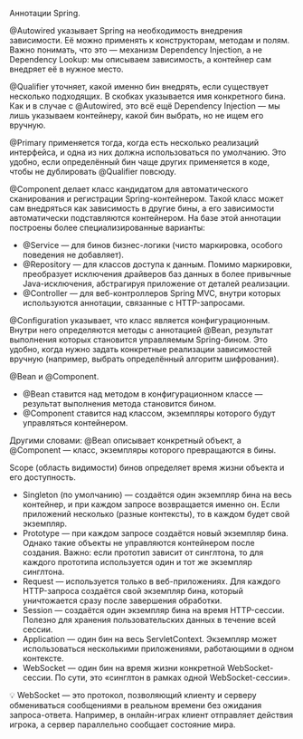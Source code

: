 Аннотации Spring.  

@Autowired указывает Spring на необходимость внедрения зависимости. Её можно применять к конструкторам, методам и полям. Важно понимать, что это — механизм Dependency Injection, а не Dependency Lookup: мы описываем зависимость, а контейнер сам внедряет её в нужное место.  

@Qualifier уточняет, какой именно бин внедрять, если существует несколько подходящих. В скобках указывается имя конкретного бина. Как и в случае с @Autowired, это всё ещё Dependency Injection — мы лишь указываем контейнеру, какой бин выбрать, но не ищем его вручную.  

@Primary применяется тогда, когда есть несколько реализаций интерфейса, и одна из них должна использоваться по умолчанию. Это удобно, если определённый бин чаще других применяется в коде, чтобы не дублировать @Qualifier повсюду.  

@Component делает класс кандидатом для автоматического сканирования и регистрации Spring-контейнером. Такой класс может сам внедряться как зависимость в другие бины, а его зависимости автоматически подставляются контейнером. На базе этой аннотации построены более специализированные варианты:  
- @Service — для бинов бизнес-логики (чисто маркировка, особого поведения не добавляет).  
- @Repository — для классов доступа к данным. Помимо маркировки, преобразует исключения драйверов баз данных в более привычные Java-исключения, абстрагируя приложение от деталей реализации.  
- @Controller — для веб-контроллеров Spring MVC, внутри которых используются аннотации, связанные с HTTP-запросами.  

@Configuration указывает, что класс является конфигурационным. Внутри него определяются методы с аннотацией @Bean, результат выполнения которых становится управляемым Spring-бином. Это удобно, когда нужно задать конкретные реализации зависимостей вручную (например, выбрать определённый алгоритм шифрования).  

@Bean и @Component.  
- @Bean ставится над методом в конфигурационном классе — результат выполнения метода становится бином.  
- @Component ставится над классом, экземпляры которого будут управляться контейнером.  

Другими словами: @Bean описывает конкретный объект, а @Component — класс, экземпляры которого превращаются в бины.  

Scope (область видимости) бинов определяет время жизни объекта и его доступность.  

- Singleton (по умолчанию) — создаётся один экземпляр бина на весь контейнер, и при каждом запросе возвращается именно он. Если приложений несколько (разные контексты), то в каждом будет свой экземпляр.  
- Prototype — при каждом запросе создаётся новый экземпляр бина. Однако такие объекты не управляются контейнером после создания. Важно: если прототип зависит от синглтона, то для каждого прототипа используется один и тот же экземпляр синглтона.  
- Request — используется только в веб-приложениях. Для каждого HTTP-запроса создаётся свой экземпляр бина, который уничтожается сразу после завершения обработки.  
- Session — создаётся один экземпляр бина на время HTTP-сессии. Полезно для хранения пользовательских данных в течение всей сессии.  
- Application — один бин на весь ServletContext. Экземпляр может использоваться несколькими приложениями, работающими в одном контексте.  
- WebSocket — один бин на время жизни конкретной WebSocket-сессии. По сути, это «синглтон в рамках одной WebSocket-сессии».  

💡 WebSocket — это протокол, позволяющий клиенту и серверу обмениваться сообщениями в реальном времени без ожидания запроса-ответа. Например, в онлайн-играх клиент отправляет действия игрока, а сервер параллельно сообщает состояние мира.  
